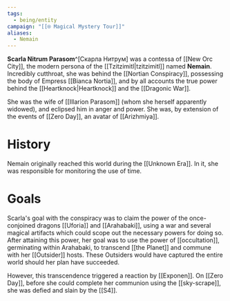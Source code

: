 ```yaml
---
tags:
  - being/entity
campaign: "[[⍟ Magical Mystery Tour]]"
aliases:
  - Nemain
---
```

**Scarla Nitrum Parasom**^[Скарла Нитрум] was a contessa of [[New Orc City]], the modern persona of the [[Tzitzimitl|tzitzimitl]] named **Nemain**. Incredibly cutthroat, she was behind the [[Nortian Conspiracy]], possessing the body of Empress [[Bianca Nortia]], and by all accounts the true power behind the [[Heartknock|Heartknock]] and the [[Dragonic War]].

She was the wife of [[Illarion Parasom]] (whom she herself apparently widowed), and eclipsed him in anger and power. She was, by extension of the events of [[Zero Day]], an avatar of [[Arizhmiya]].

# History
Nemain originally reached this world during the [[Unknown Era]]. In it, she was responsible for monitoring the use of time.

# Goals
Scarla's goal with the conspiracy was to claim the power of the once-conjoined dragons [[Uforia]] and [[Arahabaki]], using a war and several magical artifacts which could scope out the necessary powers for doing so. After attaining this power, her goal was to use the power of [[occultation]], germinating within Arahabaki, to transcend [[the Planet]] and commune with her [[Outsider]] hosts. These Outsiders would have captured the entire world should her plan have succeeded.

However, this transcendence triggered a reaction by [[Exponen]]. On [[Zero Day]], before she could complete her communion using the [[sky-scrape]], she was defied and slain by the [[S4]]. 